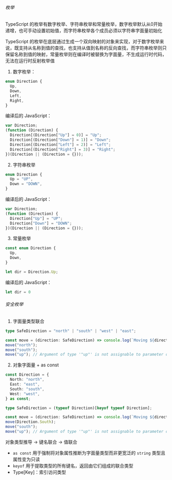 ###### 枚举

TypeScript 的枚举有数字枚举、字符串枚举和常量枚举，数字枚举默认从0开始递增，也可手动设置初始值，而字符串枚举各个成员必须以字符串字面量初始化

TypeScript 的枚举在底层通过生成一个双向映射的对象来实现，对于数字枚举来说，既支持从名称到值的查找，也支持从值到名称的反向查找，而字符串枚举则只保留名称到值的映射，常量枚举则在编译时被替换为字面量，不生成运行时代码，无法在运行时反射枚举值

1. 数字枚举：

```ts
enum Direction {
  Up,
  Down,
  Left,
  Right,
}
```

编译后的 JavaScript：

```js
var Direction;
(function (Direction) {
  Direction[(Direction["Up"] = 0)] = "Up";
  Direction[(Direction["Down"] = 1)] = "Down";
  Direction[(Direction["Left"] = 2)] = "Left";
  Direction[(Direction["Right"] = 3)] = "Right";
})(Direction || (Direction = {}));
```

2. 字符串枚举

```ts
enum Direction {
  Up = "UP",
  Down = "DOWN",
}
```

编译后的 JavaScript：

```js
var Direction;
(function (Direction) {
  Direction["Up"] = "UP";
  Direction["Down"] = "DOWN";
})(Direction || (Direction = {}));
```

3. 常量枚举

```ts
const enum Direction {
  Up,
  Down,
}

let dir = Direction.Up;
```

编译后的 JavaScript：

```js
let dir = 0 
```

###### 安全枚举

1. 字面量类型联合

```ts
type SafeDirection = "north" | "south" | "west" | "east";

const move = (direction: SafeDirection) => console.log(`Moving ${direction}`);
move("north");
move("south");
move("up"); // Argument of type '"up"' is not assignable to parameter of type 'SafeDirection'.
```

2. 对象字面量 + as const

```ts
const Direction = {
  North: "north",
  East: "east",
  South: "south",
  West: "west",
} as const;

type SafeDirection = (typeof Direction)[keyof typeof Direction];

const move = (direction: SafeDirection) => console.log(`Moving ${direction}`);
move(Direction.South);
move("south");
move("up"); // Argument of type '"up"' is not assignable to parameter of type 'SafeDirection'
```

对象类型推导 → 键名联合 → 值联合

* `as const` 用于强制将对象属性推断为字面量类型而非更宽泛的 `string` 类型且属性变为只读
* `keyof` 用于提取类型的所有键名，返回由它们组成的联合类型
* Type[Key]：索引访问类型